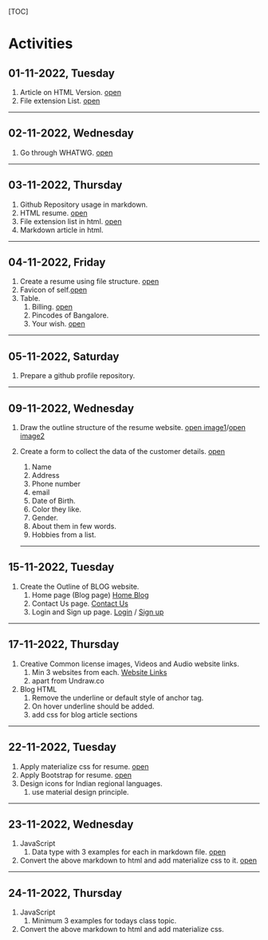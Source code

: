 [TOC]

# Activities

## 01-11-2022, Tuesday

1. Article on HTML Version. [open](./Nov/01-11-22-tue/Html_versions.md)
2. File extension List. [open](./Nov/01-11-22-tue/File%20Extensions.md)

---

## 02-11-2022, Wednesday

1. Go through WHATWG. [open](./Nov/02-11-22-wed/whatwg.md)

---

## 03-11-2022, Thursday

1. Github Repository usage in markdown.
2. HTML resume. [open](./Nov/03-11-22-thu/Resume.html)
3. File extension list in html. [open](./Nov/03-11-22-thu/File_Extension_List.html)
4. Markdown article in html.


---

## 04-11-2022, Friday

1. Create a resume using file structure. [open](./Nov/04-11-22-fri/Resume.html)
2. Favicon of self.[open](./Nov/04-11-22-fri/Favicon.html)
3. Table.
   1. Billing. [open](./Nov/04-11-22-fri/Billing.html)
   2. Pincodes of Bangalore.
   3. Your wish. [open](./Nov/04-11-22-fri/Your_Self.md)

---

## 05-11-2022, Saturday

1. Prepare a github profile repository.

---

## 09-11-2022, Wednesday

1. Draw the outline structure of the resume website. [open image1](./Nov/09-11-22-wed/Resume_Outline1.jpg)/[open image2](./Nov/09-11-22-wed/Resume_Outline2.jpg)
2. Create a form to collect the data of the customer details. [open](./Nov/09-11-22-wed/Customer_Details.html)
   1. Name
   2. Address
   3. Phone number
   4. email
   5. Date of Birth.
   6. Color they like.
   7. Gender.
   8. About them in few words.
   9. Hobbies from a list.

   ---

## 15-11-2022, Tuesday

1. Create the Outline of BLOG website.
   1. Home page (Blog page) [Home Blog](../../../Design/blog.png)
   2. Contact Us page. [Contact Us](../../../Design/contact_us.png)
   3. Login and Sign up page. [Login](./../../../Design/login.png) / [Sign up](./../../../Design/signup.png)

---

## 17-11-2022, Thursday
1. Creative Common license images, Videos and Audio website links.
   1. Min 3 websites from each. [Website Links](.//Nov/17-11-22-thu/website_links.md)
   2. apart from Undraw.co 
2. Blog HTML
   1. Remove the underline or default style of anchor tag.
   2. On hover underline should be added.
   3. add css for blog article sections

---

## 22-11-2022, Tuesday
1. Apply materialize css for resume. [open](./Nov/22-11-22-tue/m_resume.html)
2. Apply Bootstrap for resume. [open](Nov/22-11-22-tue/b_resume.html)
3. Design icons for Indian regional languages.
   1. use material design principle.

---

## 23-11-2022, Wednesday
1. JavaScript
   1. Data type with 3 examples for each in markdown file. [open](./Nov/23-11-22-wed/javascript.md)
2. Convert the above markdown to html and add materialize css to it. [open](Nov/23-11-22-wed/materilize.html)

---

## 24-11-2022, Thursday
1. JavaScript
   1. Minimum 3 examples for todays class topic.
2. Convert the above markdown to html and add materialize css.